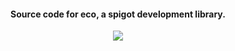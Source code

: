 
<h4 align="center">Source code for eco, a spigot development library.</h4>

<p align="center">
    <a href="https://discord.gg/ZcwpSsE/" alt="Discord">
        <img src="https://img.shields.io/discord/452518336627081236?label=discord&style=for-the-badge"/>
    </a>
</p>